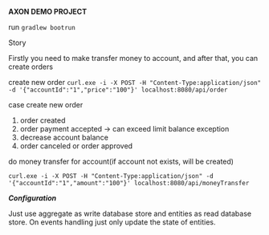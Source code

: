 **AXON DEMO PROJECT**

run `gradlew bootrun`

Story

Firstly you need to make transfer money to account, and after that, you can create orders

create new order
`curl.exe -i -X POST -H "Content-Type:application/json" -d '{"accountId":"1","price":"100"}' localhost:8080/api/order`

case create new order
1. order created
2. order payment accepted -> can exceed limit balance exception
3. decrease account balance 
4. order canceled or order approved


do money transfer for account(if account not exists, will be created)

`curl.exe -i -X POST -H "Content-Type:application/json" -d '{"accountId":"1","amount":"100"}' localhost:8080/api/moneyTransfer`

***Configuration***

Just use aggregate as write database store and entities as read database store.
On events handling just only update the state of entities.